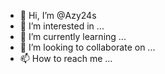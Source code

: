 - 👋 Hi, I’m @Azy24s
- 👀 I’m interested in ...
- 🌱 I’m currently learning ...
- 💞️ I’m looking to collaborate on ...
- 📫 How to reach me ...

<!---
Azy24s/Azy24s is a ✨ special ✨ repository because its `README.md` (this file) appears on your GitHub profile.
You can click the Preview link to take a look at your changes.
--->
